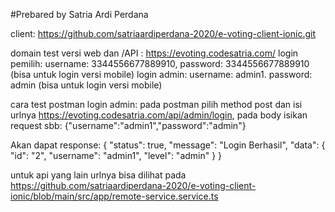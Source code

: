 #Prebared by Satria Ardi Perdana

client: https://github.com/satriaardiperdana-2020/e-voting-client-ionic.git

domain test versi web dan /API : https://evoting.codesatria.com/
login pemilih: username: 3344556677889910, password: 3344556677889910 (bisa untuk login versi mobile)
login admin: username: admin1. password: admin (bisa untuk login versi mobile)


cara test postman login admin:
pada postman pilih method post dan isi urlnya https://evoting.codesatria.com/api/admin/login, pada body isikan request sbb:
{"username":"admin1","password":"admin"}

Akan dapat response:
{
    "status": true,
    "message": "Login Berhasil",
    "data": {
        "id": "2",
        "username": "admin1",
        "level": "admin"
    }
}

untuk api yang lain urlnya bisa dilihat pada https://github.com/satriaardiperdana-2020/e-voting-client-ionic/blob/main/src/app/remote-service.service.ts
